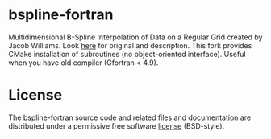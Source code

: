 bspline-fortran
============

Multidimensional B-Spline Interpolation of Data on a Regular Grid created by Jacob Williams. Look [here](https://github.com/jacobwilliams/bspline-fortran) for original and description. This fork provides CMake installation of subroutines (no object-oriented interface). Useful when you have old compiler (Gfortran < 4.9).

# License

The bspline-fortran source code and related files and documentation are distributed under a permissive free software [license](https://github.com/jacobwilliams/bspline-fortran/blob/master/LICENSE) (BSD-style).

